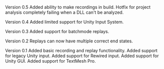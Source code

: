 Version 0.5
	Added ability to make recordings in build.
	Hotfix for project analysis completely failing when a DLL can't be analyzed.

Version 0.4
	Added limited support for Unity Input System.

Version 0.3
	Added support for batchmode replays.

Version 0.2
	Replays can now have multiple correct end states.

Version 0.1
	Added basic recording and replay functionality.
	Added support for legacy Unity input.
	Added support for Rewired input.
	Added support for Unity GUI.
	Added support for TextMesh Pro.
